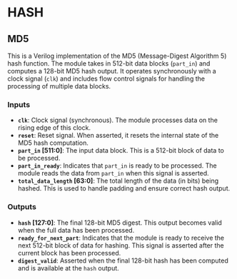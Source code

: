 # HASH

## MD5
This is a Verilog implementation of the MD5 (Message-Digest Algorithm 5) hash function. The module takes in 512-bit data blocks (`part_in`) and computes a 128-bit MD5 hash output. It operates synchronously with a clock signal (`clk`) and includes flow control signals for handling the processing of multiple data blocks.

### Inputs
- **`clk`**: Clock signal (synchronous). The module processes data on the rising edge of this clock.
- **`reset`**: Reset signal. When asserted, it resets the internal state of the MD5 hash computation.
- **`part_in` [511:0]**: The input data block. This is a 512-bit block of data to be processed.
- **`part_in_ready`**: Indicates that `part_in` is ready to be processed. The module reads the data from `part_in` when this signal is asserted.
- **`total_data_length` [63:0]**: The total length of the data (in bits) being hashed. This is used to handle padding and ensure correct hash output.

### Outputs
- **`hash` [127:0]**: The final 128-bit MD5 digest. This output becomes valid when the full data has been processed.
- **`ready_for_next_part`**: Indicates that the module is ready to receive the next 512-bit block of data for hashing. This signal is asserted after the current block has been processed.
- **`digest_valid`**: Asserted when the final 128-bit hash has been computed and is available at the `hash` output.
